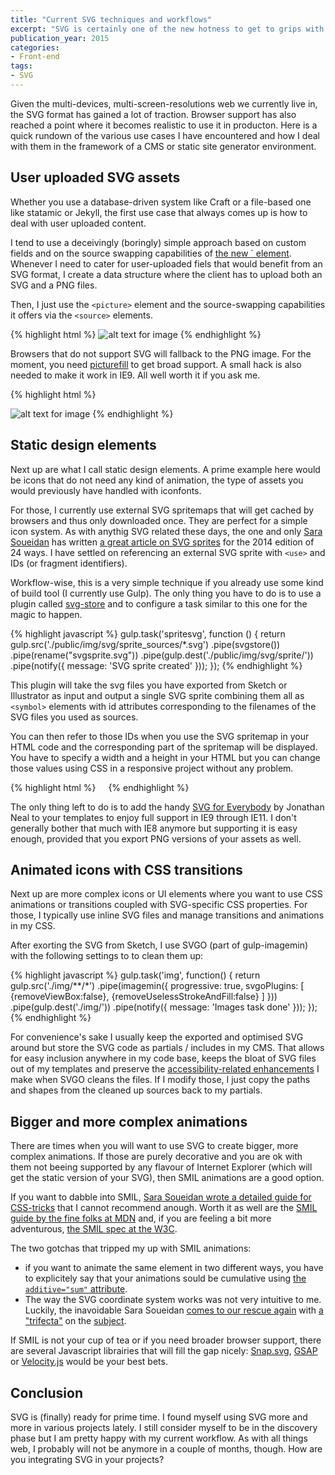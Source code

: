 ```yaml
---
title: "Current SVG techniques and workflows"
excerpt: "SVG is certainly one of the new hotness to get to grips with in the front-end world. Let's look at various use cases and techniques for using SVG today."
publication_year: 2015
categories:
- Front-end
tags:
- SVG
---
```


Given the multi-devices, multi-screen-resolutions web we currently live in, the SVG format has gained a lot of traction. Browser support has also reached a point where it becomes realistic to use it in producton. Here is a quick rundown of the various use cases I have encountered and how I deal with them in the framework of a CMS or static site generator environment.

## User uploaded SVG assets

Whether you use a database-driven system like Craft or a file-based one like statamic or Jekyll, the first use case that always comes up is how to deal with user uploaded content.

I tend to use a deceivingly (boringly) simple approach based on custom fields and on the source swapping capabilities of [the new `<picture> element](http://responsiveimages.org/). Whenever I need to cater for user-uploaded fiels that would benefit from an SVG format, I create a data structure where the client has to upload both an SVG and a PNG files.

Then, I just use the `<picture>` element and the source-swapping capabilities it offers via the `<source>` elements.

{% highlight html %}
<picture>
  <source type="image/svg+xml" srcset="svgimage.svg">
  <img src="pngimage.png" class="fluidimg" alt="alt text for image">
</picture>
{% endhighlight %}

Browsers that do not support SVG will fallback to the PNG image. For the moment, you need [picturefill](http://scottjehl.github.io/picturefill/) to get broad support. A small hack is also needed to make it work in IE9. All well worth it if you ask me.

{% highlight html %}
<picture>
  <!--[if IE 9]><video style="display: none;"><![endif]-->
  <source type="image/svg+xml" srcset="svgimage.svg">
  <!--[if IE 9]></video><![endif]-->
  <img src="pngimage.png" class="fluidimg" alt="alt text for image">
</picture>
{% endhighlight %}

## Static design elements

Next up are what I call static design elements. A prime example here would be icons that do not need any kind of animation, the type of assets you would previously have handled with iconfonts.

For those, I currently use external SVG spritemaps that will get cached by browsers and thus only downloaded once. They are perfect for a simple icon system. As with anythig SVG related these days, the one and only [Sara Soueidan](http://sarasoueidan.com/) has written [a great article on SVG sprites](http://24ways.org/2014/an-overview-of-svg-sprite-creation-techniques/) for the 2014 edition of 24 ways. I have settled on referencing an external SVG sprite with `<use>` and IDs (or fragment identifiers).

Workflow-wise, this is a very simple technique if you already use some kind of build tool (I currently use Gulp). The only thing you have to do is to use a plugin called [svg-store](https://github.com/w0rm/gulp-svgstore) and to configure a task similar to this one for the magic to happen.

{% highlight javascript %}
gulp.task('spritesvg', function () {
  return gulp.src('./public/img/svg/sprite_sources/*.svg')
  .pipe(svgstore())
  .pipe(rename("svgsprite.svg"))
  .pipe(gulp.dest('./public/img/svg/sprite/'))
  .pipe(notify({ message: 'SVG sprite created' }));
});
{% endhighlight %}

This plugin will take the svg files you have exported from Sketch or Illustrator as input and output a single SVG sprite combining them all as `<symbol>` elements with id attributes corresponding to the filenames of the SVG files you used as sources.

You can then refer to those IDs when you use the SVG spritemap in your HTML code and the corresponding part of the spritemap will be displayed. You have to specify a width and a height in your HTML but you can change those values using CSS in a responsive project without any problem.

{% highlight html %}
<svg width="12" height="10" role="img" title="Email icon"><use xlink:href="/img/svg/sprite/svgsprite.svg#icon_email"></use></svg>
{% endhighlight %}

The only thing left to do is to add the handy [SVG for Everybody](https://github.com/jonathantneal/svg4everybody) by Jonathan Neal to your templates to enjoy full support in IE9 through IE11. I don't generally bother that much with IE8 anymore but supporting it is easy enough, provided that you export PNG versions of your assets as well.

## Animated icons with CSS transitions

Next up are more complex icons or UI elements where you want to use CSS animations or transitions coupled with SVG-specific CSS properties. For those, I typically use inline SVG files and manage transitions and animations in my CSS.

After exorting the SVG from Sketch, I use SVGO (part of gulp-imagemin) with the following settings to to clean them up:

{% highlight javascript %}
gulp.task('img', function() {
  return gulp.src('./img/**/*')
  .pipe(imagemin({
    progressive: true,
    svgoPlugins: [ {removeViewBox:false}, {removeUselessStrokeAndFill:false} ]
  }))
  .pipe(gulp.dest('./img/'))
  .pipe(notify({ message: 'Images task done' }));
});
{% endhighlight %}

For convenience's sake I usually keep the exported and optimised SVG around but store the SVG code as partials / includes in my CMS. That allows for easy inclusion anywhere in my code base, keeps the bloat of SVG files out of my templates and preserve the [accessibility-related enhancements](http://www.sitepoint.com/tips-accessible-svg/) I make when SVGO cleans the files. If I modify those, I just copy the paths and shapes from the cleaned up sources back to my partials.

## Bigger and more complex animations

There are times when you will want to use SVG to create bigger, more complex animations. If those are purely decorative and you are ok with them not beeing supported by any flavour of Internet Explorer (which will get the static version of your SVG), then SMIL animations are a good option.

If you want to dabble into SMIL, [Sara Soueidan wrote a detailed guide for CSS-tricks](https://css-tricks.com/guide-svg-animations-smil/ "The SVG princess strikes again") that I cannot recommend anough. Worth it as well are the [SMIL guide by the fine folks at MDN](https://developer.mozilla.org/en-US/docs/Web/SVG/SVG_animation_with_SMIL) and, if you are feeling a bit more adventurous, [the SMIL spec at the W3C](http://www.w3.org/TR/2001/REC-smil-animation-20010904/#AdditiveAnim).

The two gotchas that tripped my up with SMIL animations:

- if you want to animate the same element in two different ways, you have to explicitely say that your animations sould be cumulative using [the `additive="sum"` attribute](http://www.w3.org/TR/2001/REC-smil-animation-20010904/#AdditiveAnim).
- The way the SVG coordinate system works was not very intuitive to me. Luckily, the inavoidable Sara Soueidan [comes to our rescue again](http://sarasoueidan.com/blog/svg-coordinate-systems/) with [a "trifecta"](http://sarasoueidan.com/blog/svg-transformations/) on the [subject](http://sarasoueidan.com/blog/nesting-svgs/).

If SMIL is not your cup of tea or if you need broader browser support, there are several Javascript librairies that will fill the gap nicely: [Snap.svg](http://snapsvg.io/), [GSAP](http://greensock.com/get-started-js) or [Velocity.js](http://julian.com/research/velocity/) would be your best bets.

## Conclusion

SVG is (finally) ready for prime time. I found myself using SVG more and more in various projects lately. I still consider myself to be in the discovery phase but I am pretty happy with my current workflow. As with all things web, I probably will not be anymore in a couple of months, though. How are you integrating SVG in your projects?